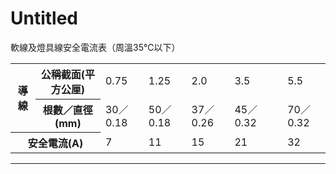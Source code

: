 # Untitled

<p>軟線及燈具線安全電流表（周溫35℃以下）</p>

<table border="0" cellpadding="2" cellspacing="2" style="width:100%">
<tbody>
<tr>
<th rowspan="2">導線</th>
<th>公稱截面(平方公厘)</th>
<td>0.75</td>
<td>1.25</td>
<td>2.0</td>
<td>3.5</td>
<td>5.5</td>
</tr>
<tr>
<th>根數／直徑(mm)</th>
<td>30／0.18</td>
<td>50／0.18</td>
<td>37／0.26</td>
<td>45／0.32　</td>
<td>70／0.32</td>
</tr>
<tr>
<th colspan="2">安全電流(A)</th>
<td>7</td>
<td>11</td>
<td>15</td>
<td>21</td>
<td>32</td>
</tr>
</tbody>
</table>

<hr />